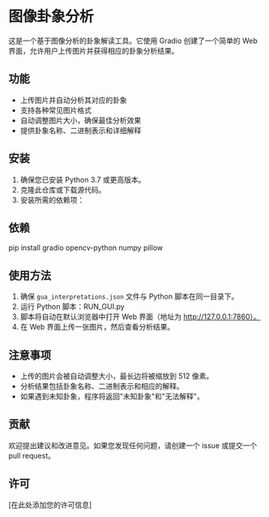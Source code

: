 # 图像卦象分析

这是一个基于图像分析的卦象解读工具。它使用 Gradio 创建了一个简单的 Web 界面，允许用户上传图片并获得相应的卦象分析结果。

## 功能

- 上传图片并自动分析其对应的卦象
- 支持各种常见图片格式
- 自动调整图片大小，确保最佳分析效果
- 提供卦象名称、二进制表示和详细解释

## 安装

1. 确保您已安装 Python 3.7 或更高版本。
2. 克隆此仓库或下载源代码。
3. 安装所需的依赖项：


## 依赖
pip install gradio opencv-python numpy pillow


## 使用方法

1. 确保 `gua_interpretations.json` 文件与 Python 脚本在同一目录下。
2. 运行 Python 脚本：RUN_GUI.py
3. 脚本将自动在默认浏览器中打开 Web 界面（地址为 http://127.0.0.1:7860）。
4. 在 Web 界面上传一张图片，然后查看分析结果。

## 注意事项

- 上传的图片会被自动调整大小，最长边将被缩放到 512 像素。
- 分析结果包括卦象名称、二进制表示和相应的解释。
- 如果遇到未知卦象，程序将返回"未知卦象"和"无法解释"。

## 贡献

欢迎提出建议和改进意见。如果您发现任何问题，请创建一个 issue 或提交一个 pull request。

## 许可

[在此处添加您的许可信息]
